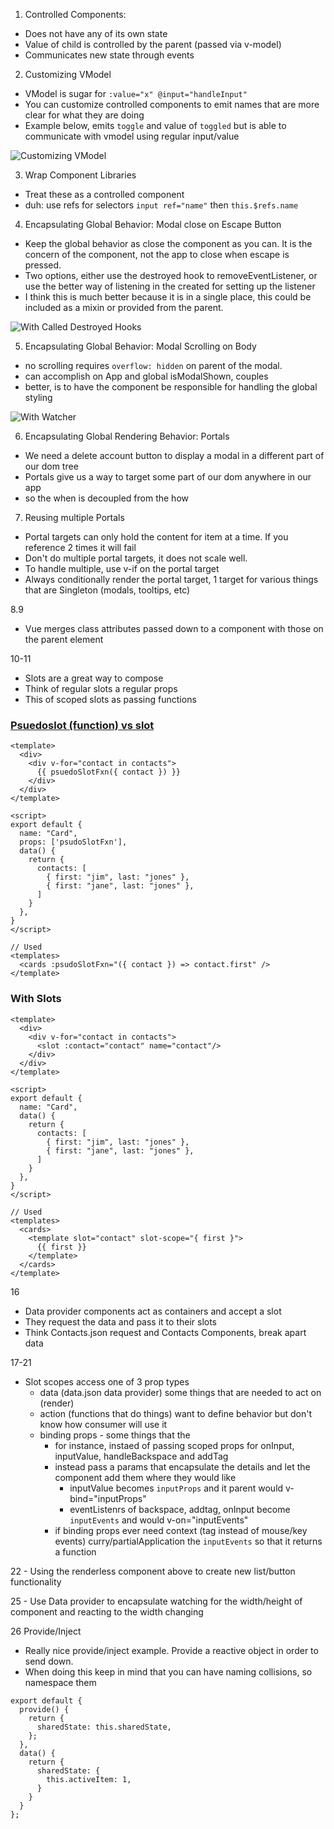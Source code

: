 1. Controlled Components:
 - Does not have any of its own state
 - Value of child is controlled by the parent (passed via v-model)
 - Communicates new state through events

2. Customizing VModel
 - VModel is sugar for `:value="x" @input="handleInput"`
 - You can customize controlled components to emit names that are more clear for what they are doing
 - Example below, emits `toggle` and value of `toggled` but is able to communicate with vmodel using regular input/value

![Customizing VModel](./images/02_customizing_vmodel.png)

3. Wrap Component Libraries
 - Treat these as a controlled component
 - duh: use refs for selectors `input ref="name"` then `this.$refs.name`

4. Encapsulating Global Behavior: Modal close on Escape Button
 - Keep the global behavior as close the component as you can.  It is the concern of the component, not the app to close when escape is pressed.
 - Two options, either use the destroyed hook to removeEventListener, or use the better way of listening  in the created for setting up the listener
 - I think this is much better because it is in a single place, this could be included as a mixin or provided from the parent.

![With Called Destroyed Hooks](./images/04_global_event_cleanup_using_once_hook_destroyed.png)

5. Encapsulating Global Behavior: Modal Scrolling on Body
 - no scrolling requires `overflow: hidden` on parent of the modal.
 - can accomplish on App and global isModalShown, couples
 - better, is to have the component be responsible for handling the global styling

![With Watcher](./images/05_global_style_cleanup_in_watcher.png)

6. Encapsulating Global Rendering Behavior: Portals
 - We need a delete account button to display a modal in a different part of our dom tree
 - Portals give us a way to target some part of our dom anywhere in our app
 - so the when is decoupled from the how

7. Reusing multiple Portals
 - Portal targets can only hold the content for item at a time.  If you reference 2 times it will fail
 - Don't do multiple portal targets, it does not scale well.
 - To handle multiple, use v-if on the portal target
 - Always conditionally render the portal target, 1 target for various things that are Singleton (modals, tooltips, etc)

8.9
 - Vue merges class attributes passed down to a component with those on the parent element

10-11
 - Slots are a great way to compose
 - Think of regular slots a regular props
 - This of scoped slots as passing functions

### [Psuedoslot (function) vs slot](https://codesandbox.io/s/72vq6w35w1)
```
<template>
  <div>
    <div v-for="contact in contacts">
      {{ psuedoSlotFxn({ contact }) }}
    </div>
  </div>
</template>

<script>
export default {
  name: "Card",
  props: ['psudoSlotFxn'],
  data() {
    return {
      contacts: [
        { first: "jim", last: "jones" },
        { first: "jane", last: "jones" },
      ]
    }
  },
}
</script>

// Used
<templates>
  <cards :psudoSlotFxn="({ contact }) => contact.first" />
</template>
```

### With Slots
```
<template>
  <div>
    <div v-for="contact in contacts">
      <slot :contact="contact" name="contact"/>
    </div>
  </div>
</template>

<script>
export default {
  name: "Card",
  data() {
    return {
      contacts: [
        { first: "jim", last: "jones" },
        { first: "jane", last: "jones" },
      ]
    }
  },
}
</script>

// Used
<templates>
  <cards>
    <template slot="contact" slot-scope="{ first }">
      {{ first }}
    </template>
  </cards>
</template>
```

16
 - Data provider components act as containers and accept a slot
 - They request the data and pass it to their slots
 - Think Contacts.json request and Contacts Components, break apart data
 
17-21
 - Slot scopes access one of 3 prop types
   - data (data.json data provider) some things that are needed to act on (render)
   - action (functions that do things) want to define behavior but don't know how consumer will use it 
   - binding props - some things that the
     - for instance, instaed of passing scoped props for onInput, inputValue, handleBackspace and addTag
     - instead pass a params that encapsulate the details and let the component add them where they would like
       - inputValue becomes `inputProps` and it parent would v-bind="inputProps"
       - eventListenrs of backspace, addtag, onInput become `inputEvents` and would v-on="inputEvents"
     - if binding props ever need context (tag instead of mouse/key events) curry/partialApplication the `inputEvents` so that it returns a function

22 - Using the renderless component above to create new list/button functionality

25 - Use Data provider to encapsulate watching for the width/height of component and reacting to the width changing     

26 Provide/Inject 
  - Really nice provide/inject example.  Provide a reactive object in order to send down.
  - When doing this keep in mind that you can have naming collisions, so namespace them
 
```
export default {
  provide() { 
    return {
      sharedState: this.sharedState,
    };  
  },
  data() {
    return {
      sharedState: {
        this.activeItem: 1,
      }
    }
  }
};
```